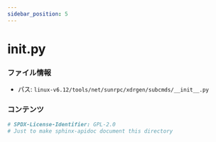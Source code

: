 ```yaml
---
sidebar_position: 5
---
```

# __init__.py

### ファイル情報

- パス: `linux-v6.12/tools/net/sunrpc/xdrgen/subcmds/__init__.py`

### コンテンツ

```py
# SPDX-License-Identifier: GPL-2.0
# Just to make sphinx-apidoc document this directory

```

